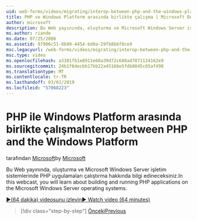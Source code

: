```yaml
---
uid: web-forms/videos/migrating/interop-between-php-and-the-windows-platform
title: PHP ve Windows Platform arasında birlikte çalışma | Microsoft Docs
author: microsoft
description: Bu Web yayınında, oluşturma ve Microsoft Windows Server işletim sistemlerinde PHP uygulamaları çalıştırma hakkında bilgi edineceksiniz.
ms.author: riande
ms.date: 07/25/2006
ms.assetid: 97906c51-8b99-4454-bd0a-29fb8b6f0ce9
msc.legacyurl: /web-forms/videos/migrating/interop-between-php-and-the-windows-platform
msc.type: video
ms.openlocfilehash: a3301fb1e8911e60a39d72c608ad7871124162e9
ms.sourcegitcommit: 24b1f6decbb17bb22a45166e5fdb0845c65af498
ms.translationtype: MT
ms.contentlocale: tr-TR
ms.lasthandoff: 03/01/2019
ms.locfileid: "57068223"
---
```

<a name="interop-between-php-and-the-windows-platform"></a><span data-ttu-id="f3746-103">PHP ile Windows Platform arasında birlikte çalışma</span><span class="sxs-lookup"><span data-stu-id="f3746-103">Interop between PHP and the Windows Platform</span></span>
====================
<span data-ttu-id="f3746-104">tarafından [Microsoft](https://github.com/microsoft)</span><span class="sxs-lookup"><span data-stu-id="f3746-104">by [Microsoft](https://github.com/microsoft)</span></span>

<span data-ttu-id="f3746-105">Bu Web yayınında, oluşturma ve Microsoft Windows Server işletim sistemlerinde PHP uygulamaları çalıştırma hakkında bilgi edineceksiniz.</span><span class="sxs-lookup"><span data-stu-id="f3746-105">In this webcast, you will learn about building and running PHP applications on the Microsoft Windows Server operating systems.</span></span>

[<span data-ttu-id="f3746-106">&#9654;(64 dakika) videosunu izleyin</span><span class="sxs-lookup"><span data-stu-id="f3746-106">&#9654; Watch video (64 minutes)</span></span>](https://channel9.msdn.com/Blogs/ASP-NET-Site-Videos/interop-between-php-and-the-windows-platform)

> [!div class="step-by-step"]
> [<span data-ttu-id="f3746-107">Önceki</span><span class="sxs-lookup"><span data-stu-id="f3746-107">Previous</span></span>](introduction-to-aspnet-for-coldfusion-developers-building-an-aspnet-application.md)
